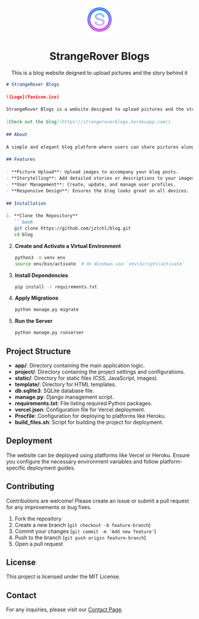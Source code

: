 <br />
<div align="center">
  <a href="https://github.com/kmvishnu625/blog">
    <img src="/static/assets/img/favicon.ico" alt="Logo" width="80" height="80">
  </a>

<h1 align="center">StrangeRover Blogs</h1>

  <p align="center">
   This is a blog website deigned to upload pictures and the story behind it
  </p>
</div>

```markdown
# StrangeRover Blogs

![Logo](favicon.ico)

StrangeRover Blogs is a website designed to upload pictures and the stories behind them. This project is built using the Django framework.

[Check out the blog](https://strangeroverblogs.herokuapp.com/)

## About

A simple and elegant blog platform where users can share pictures along with detailed stories or descriptions. The website is designed to be user-friendly, providing an enjoyable experience for both authors and readers.

## Features

- **Picture Upload**: Upload images to accompany your blog posts.
- **Storytelling**: Add detailed stories or descriptions to your images.
- **User Management**: Create, update, and manage user profiles.
- **Responsive Design**: Ensures the blog looks great on all devices.

## Installation

1. **Clone the Repository**
   ```bash
   git clone https://github.com/jztchl/blog.git
   cd blog
   ```

2. **Create and Activate a Virtual Environment**
   ```bash
   python3 -m venv env
   source env/bin/activate  # On Windows use `env\Scripts\activate`
   ```

3. **Install Dependencies**
   ```bash
   pip install -r requirements.txt
   ```

4. **Apply Migrations**
   ```bash
   python manage.py migrate
   ```

5. **Run the Server**
   ```bash
   python manage.py runserver
   ```

## Project Structure

- **app/**: Directory containing the main application logic.
- **project/**: Directory containing the project settings and configurations.
- **static/**: Directory for static files (CSS, JavaScript, images).
- **template/**: Directory for HTML templates.
- **db.sqlite3**: SQLite database file.
- **manage.py**: Django management script.
- **requirements.txt**: File listing required Python packages.
- **vercel.json**: Configuration file for Vercel deployment.
- **Procfile**: Configuration for deploying to platforms like Heroku.
- **build_files.sh**: Script for building the project for deployment.

## Deployment

The website can be deployed using platforms like Vercel or Heroku. Ensure you configure the necessary environment variables and follow platform-specific deployment guides.

## Contributing

Contributions are welcome! Please create an issue or submit a pull request for any improvements or bug fixes.

1. Fork the repository
2. Create a new branch (`git checkout -b feature-branch`)
3. Commit your changes (`git commit -m 'Add new feature'`)
4. Push to the branch (`git push origin feature-branch`)
5. Open a pull request

## License

This project is licensed under the MIT License.

## Contact

For any inquiries, please visit our [Contact Page](https://your-blog-url.com/contact).
```

